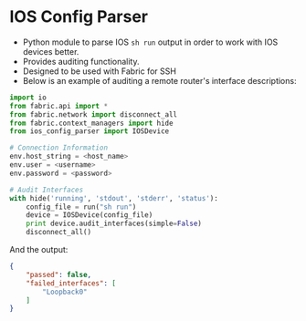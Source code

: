 # IOS Config Parser

- Python module to parse IOS `sh run` output in order to work with IOS devices better.
- Provides auditing functionality.
- Designed to be used with Fabric for SSH
- Below is an example of auditing a remote router's interface descriptions:

```python
import io
from fabric.api import *
from fabric.network import disconnect_all
from fabric.context_managers import hide
from ios_config_parser import IOSDevice

# Connection Information
env.host_string = <host_name>
env.user = <username>
env.password = <password>

# Audit Interfaces
with hide('running', 'stdout', 'stderr', 'status'):
    config_file = run("sh run")
    device = IOSDevice(config_file)
    print device.audit_interfaces(simple=False)
    disconnect_all()
```

And the output:

```json
{
    "passed": false,
    "failed_interfaces": [
        "Loopback0"
    ]
}

```
